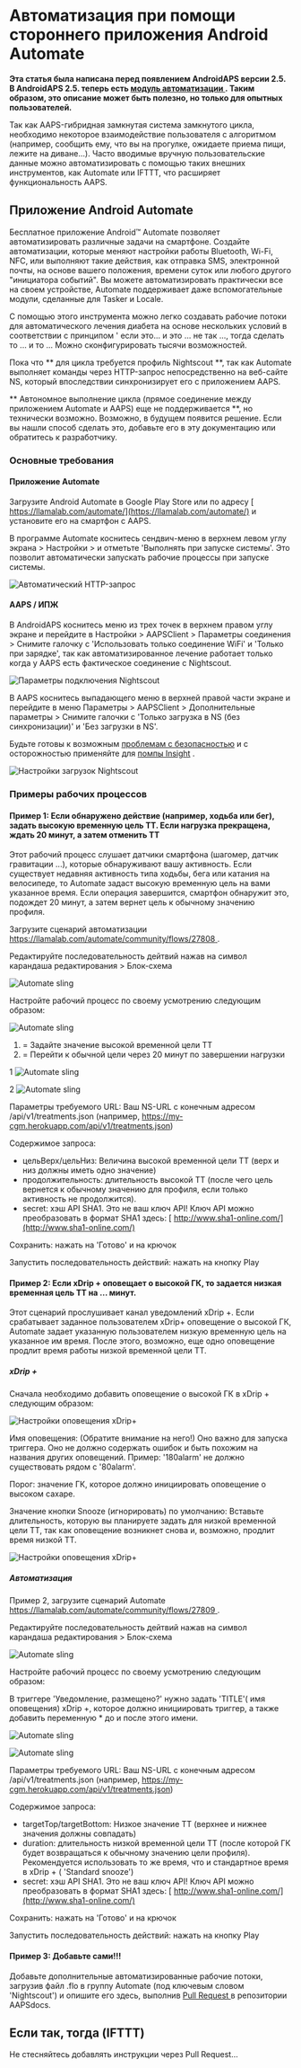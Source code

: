 # Автоматизация при помощи стороннего приложения Android Automate

**Эта статья была написана перед появлением AndroidAPS версии 2.5. В AndroidAPS 2.5. теперь есть [ модуль автоматизации ](./Automation.md). Таким образом, это описание может быть полезно, но только для опытных пользователей.**

Так как AAPS-гибридная замкнутая система замкнутого цикла, необходимо некоторое взаимодействие пользователя с алгоритмом (например, сообщить ему, что вы на прогулке, ожидаете приема пищи, лежите на диване...). Часто вводимые вручную пользовательские данные можно автоматизировать с помощью таких внешних инструментов, как Automate или IFTTT, что расширяет функциональность AAPS.

## Приложение Android Automate

Бесплатное приложение Android™ Automate позволяет автоматизировать различные задачи на смартфоне. Создайте автоматизации, которые меняют настройки работы Bluetooth, Wi-Fi, NFC, или выполняют такие действия, как отправка SMS, электронной почты, на основе вашего положения, времени суток или любого другого "инициатора событий". Вы можете автоматизировать практически все на своем устройстве, Automate поддерживает даже вспомогательные модули, сделанные для Tasker и Locale.

С помощью этого инструмента можно легко создавать рабочие потоки для автоматического лечения диабета на основе нескольких условий в соответствии с принципом ' если это... и это ... не так ..., тогда сделать то ... и то ... Можно сконфигурировать тысячи возможностей.

Пока что ** для цикла требуется профиль Nightscout **, так как Automate выполняет команды через HTTP-запрос непосредственно на веб-сайте NS, который впоследствии синхронизирует его с приложением AAPS.

** Автономное выполнение цикла (прямое соединение между приложением Automate и AAPS) еще не поддерживается **, но технически возможно. Возможно, в будущем появится решение. Если вы нашли способ сделать это, добавьте его в эту документацию или обратитесь к разработчику.

### Основные требования

#### Приложение Automate

Загрузите Android Automate в Google Play Store или по адресу [ https://llamalab.com/automate/](https://llamalab.com/automate/) и установите его на смартфон с AAPS.

В программе Automate коснитесь сендвич-меню в верхнем левом углу экрана > Настройки > и отметьте 'Выполнять при запуске системы'. Это позволит автоматически запускать рабочие процессы при запуске системы.

![Автоматический HTTP-запрос](../images/automate-app2.png)

#### AAPS / ИПЖ

В AndroidAPS коснитесь меню из трех точек в верхнем правом углу экране и перейдите в Настройки > AAPSClient > Параметры соединения > Снимите галочку с 'Использовать только соединение WiFi' и 'Только при зарядке', так как автоматизированное лечение работает только когда у AAPS есть фактическое соединение с Nightscout.

![Параметры подключения Nightscout](../images/automate-aaps1.jpg)

В AAPS коснитесь выпадающего меню в верхней правой части экране и перейдите в меню Параметры > AAPSClient > Дополнительные параметры > Снимите галочки с 'Только загрузка в NS (без синхронизации)' и 'Без загрузки в NS'.

Будьте готовы к возможным [проблемам с безопасностью](Nightscout-security-considerations) и с осторожностью применяйте для [помпы Insight](Accu-Chek-Insight-Pump-settings-in-aaps) .

![Настройки загрузок Nightscout](../images/automate-aaps2.jpg)

### Примеры рабочих процессов

#### Пример 1: Если обнаружено действие (например, ходьба или бег), задать высокую временную цель TT. Если нагрузка прекращена, ждать 20 минут, а затем отменить TT

Этот рабочий процесс слушает датчики смартфона (шагомер, датчик гравитации ...), которые обнаруживают вашу активность. Если существует недавняя активность типа ходьбы, бега или катания на велосипеде, то Automate задаст высокую временную цель на вами указанное время. Если операция завершится, смартфон обнаружит это, подождет 20 минут, а затем вернет цель к обычному значению профиля.

Загрузите сценарий автоматизации [ https://llamalab.com/automate/community/flows/27808 ](https://llamalab.com/automate/community/flows/27808).

Редактируйте последовательность дейтвий нажав на символ карандаша редактирования > Блок-схема

![Automate sling](../images/automate-app3.png)

Настройте рабочий процесс по своему усмотрению следующим образом:

![Automate sling](../images/automate-app6.png)

1. = Задайте значение высокой временной цели TT
2. = Перейти к обычной цели через 20 минут по завершении нагрузки

1 ![Automate sling](../images/automate-app1.png)

2 ![Automate sling](../images/automate-app5.png)

Параметры требуемого URL: Ваш NS-URL с конечным адресом /api/v1/treatments.json (например, https://my-cgm.herokuapp.com/api/v1/treatments.json)

Содержимое запроса:

* цельВерх/цельНиз: Величина высокой временной цели TT (верх и низ должны иметь одно значение)
* продолжительность: длительность высокой TT (после чего цель вернется к обычному значению для профиля, если только активность не продолжится). 
* secret: хэш API SHA1. Это не ваш ключ API! Ключ API можно преобразовать в формат SHA1 здесь: [ http://www.sha1-online.com/](http://www.sha1-online.com/)

Сохранить: нажать на 'Готово' и на крючок

Запустить последовательность действий: нажать на кнопку Play

#### Пример 2: Если xDrip + оповещает о высокой ГК, то задается низкая временная цель TT на ... минут.

Этот сценарий прослушивает канал уведомлений xDrip +. Если срабатывает заданное пользователем xDrip+ оповещение о высокой ГК, Automate задает указанную пользователем низкую временную цель на указанное им время. После этого, возможно, еще одно оповещение продлит время работы низкой временной цели TT.

##### xDrip +

Сначала необходимо добавить оповещение о высокой ГК в xDrip + следующим образом:

![Настройки оповещения xDrip+](../images/automate-xdrip1.png)

Имя оповещения: (Обратите внимание на него!) Оно важно для запуска триггера. Оно не должно содержать ошибок и быть похожим на названия других оповещений. Пример: '180alarm' не должно существовать рядом с '80alarm'.

Порог: значение ГК, которое должно инициировать оповещение о высоком сахаре.

Значение кнопки Snooze (игнорировать) по умолчанию: Вставьте длительность, которую вы планируете задать для низкой временной цели TT, так как оповещение возникнет снова и, возможно, продлит время низкой TT.

![Настройки оповещения xDrip+](../images/automate-xdrip2.png)

##### Автоматизация

Пример 2, загрузите сценарий Automate [ https://llamalab.com/automate/community/flows/27809 ](https://llamalab.com/automate/community/flows/27809).

Редактируйте последовательность дейтвий нажав на символ карандаша редактирования > Блок-схема

![Automate sling](../images/automate-app3.png)

Настройте рабочий процесс по своему усмотрению следующим образом:

В триггере 'Уведомление, размещено?' нужно задать 'TITLE'( имя оповещения) xDrip +, которое должно инициировать триггер, а также добавить переменную * до и после этого имени.

![Automate sling](../images/automate-app7.png)

![Automate sling](../images/automate-app4.png)

Параметры требуемого URL: Ваш NS-URL с конечным адресом /api/v1/treatments.json (например, https://my-cgm.herokuapp.com/api/v1/treatments.json)

Содержимое запроса:

* targetTop/targetBottom: Низкое значение TT (верхнее и нижнее значения должны совпадать)
* duration: длительность низкой временной цели TT (после которой ГК будет возвращаться к обычному значению цели профиля). Рекомендуется использовать то же время, что и стандартное время в xDrip + ( 'Standard snooze')
* secret: хэш API SHA1. Это не ваш ключ API! Ключ API можно преобразовать в формат SHA1 здесь: [ http://www.sha1-online.com/](http://www.sha1-online.com/)

Сохранить: нажать на 'Готово' и на крючок

Запустить последовательность действий: нажать на кнопку Play

#### Пример 3: Добавьте сами!!!

Добавьте дополнительные автоматизированные рабочие потоки, загрузив файл .flo в группу Automate (под ключевым словом 'Nightscout') и опишите его здесь, выполнив [ Pull Request ](../make-a-Pr.md) в репозитории AAPSdocs.

## Если так, тогда (IFTTT)

Не стесняйтесь добавлять инструкции через Pull Request...